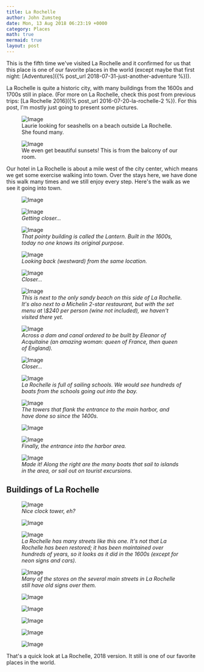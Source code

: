 ```yaml
---
title: La Rochelle
author: John Zumsteg
date: Mon, 13 Aug 2018 06:23:19 +0000
category: Places
math: true
mermaid: true
layout: post
---
```


This is the fifth time we've visited La Rochelle and it confirmed for us that this place is one of our favorite places in the world (except maybe that first night: [Adventures]({% post_url 2018-07-31-just-another-adventure %})).  

La Rochelle is quite a historic city, with many buildings from the 1600s and 1700s still in place. (For more on La Rochelle, check this post from previous trips: [La Rochelle 2016]({% post_url 2016-07-20-la-rochelle-2 %}). For this post, I'm mostly just going to present some pictures.



<figure>
<img class = "landscape"  src="{{"/assets/images/2018/08/DSC05717.jpg" | prepend: site.baseurl  }}" alt="Image"  />
<figcaption>Laurie looking for seashells on a beach outside La Rochelle. She found many.</figcaption>
</figure>

<figure class = "landscape" > 
	<img class = "landscape" src="{{"/assets/images/2018/08/DSC07330.jpg" | prepend: site.baseurl  }}" alt="Image" />
	<figcaption>We even get beautiful sunsets! This is from the balcony of our room.</figcaption>
</figure>
<!-- /wp:image -->


<p>Our hotel in La Rochelle is about a mile west of the city center, which means we get some exercise walking into town. Over the stays here, we have done this walk many times and we still enjoy every step. Here's the walk as we see it going into town.</p>
<p><figure class = "landscape">
	<img class = "landscape" src="{{"/assets/images/2018/08/DSC07337.jpg" | prepend: site.baseurl  }}" alt="Image" />
	<figcaption></figcaption>
</figure>

</p>
<figure class = "landscape">
	<img class = "landscape" src="{{"/assets/images/2018/08/DSC07339.jpg" | prepend: site.baseurl  }}" alt="Image" />
	<figcaption><em>Getting closer...</em></figcaption>
</figure>


<figure class = "landscape">
	<img class = "landscape" src="{{"/assets/images/2018/08/DSC07335.jpg" | prepend: site.baseurl  }}" alt="Image" />
	<figcaption><em>That pointy building is called the Lantern. Built in the 1600s, today no one knows its original purpose.</em></figcaption>
</figure>


<figure class = "landscape">
	<img class = "landscape" src="{{"/assets/images/2018/08/DSC07341.jpg" | prepend: site.baseurl  }}" alt="Image" />
	<figcaption><em>Looking back (westward) from the same location.</em></figcaption>
</figure>


<figure class = "landscape">
	<img class = "landscape" src="{{"/assets/images/2018/08/DSC07342.jpg" | prepend: site.baseurl  }}" alt="Image" />
	<figcaption><em>Closer...</em></figcaption>
</figure>


<figure class = "landscape">
	<img class = "landscape" src="{{"/assets/images/2018/08/DSC07343.jpg" | prepend: site.baseurl  }}" alt="Image" />
	<figcaption><em>This is next to the only sandy beach on this side of La Rochelle. It's also next to a Michelin 2-star restaurant, but with the set menu at \$240 per person (wine not included), we haven't visited there yet.</em></figcaption>
</figure>


<figure class = "landscape">
	<img class = "landscape" src="{{"/assets/images/2018/08/DSC07345.jpg" | prepend: site.baseurl  }}" alt="Image" />
	<figcaption><em>Across a dam and canal ordered to be built by Eleanor of Acquitaine (an amazing woman: queen of France, then queen of England).</em></figcaption>
</figure>


<figure class = "landscape">
	<img class = "landscape" src="{{"/assets/images/2018/08/DSC07346.jpg" | prepend: site.baseurl  }}" alt="Image" />
	<figcaption><em>Closer...</em></figcaption>
</figure>


<figure class = "landscape">
	<img class = "landscape" src="{{"/assets/images/2018/08/DSC07348.jpg" | prepend: site.baseurl  }}" alt="Image" />
	<figcaption><em>La Rochelle is full of sailing schools. We would see hundreds of boats from the schools going out into the bay.</em></figcaption>
</figure>


<figure class = "landscape">
	<img class = "landscape" src="{{"/assets/images/2018/08/DSC07349.jpg" | prepend: site.baseurl  }}" alt="Image" />
	<figcaption><em>The towers that flank the entrance to the main harbor, and have done so since the 1400s.</em></figcaption>
</figure>


<p><figure class = "landscape">
	<img  class = "landscape" src="{{"/assets/images/2018/08/DSC07350.jpg" | prepend: site.baseurl  }}" alt="Image" />
	<figcaption></figcaption>
</figure>

</p>
<figure class = "landscape">
	<img class = "landscape" src="{{"/assets/images/2018/08/DSC07351.jpg" | prepend: site.baseurl  }}" alt="Image" />
	<figcaption><em>Finally, the entrance into the harbor area.</em></figcaption>
</figure>


<figure class = "landscape">
	<img class = "landscape" src="{{"/assets/images/2018/08/DSC07353.jpg" | prepend: site.baseurl  }}" alt="Image" />
	<figcaption><em>Made it! Along the right are the many boats that sail to islands in the area, or sail out on tourist excursions.</em></figcaption>
</figure>


<h2>Buildings of La Rochelle</h2>
<figure>
	<img class = "portrait" src="{{"/assets/images/2018/08/DSC07355.jpg" | prepend: site.baseurl  }}" alt="Image" />
	<figcaption><em>Nice clock tower, eh?</em></figcaption>
</figure>


<p><figure class = "portrait">
	<img class = "portrait" src="{{"/assets/images/2018/08/DSC07386.jpg" | prepend: site.baseurl  }}" alt="Image" />
	<figcaption></figcaption>
</figure>

</p>
<figure class = "portrait">
	<img class = "portrait" src="{{"/assets/images/2018/08/DSC07363.jpg" | prepend: site.baseurl  }}" alt="Image" />
	<figcaption><em>La Rochelle has many streets like this one. It's not that La Rochelle has been restored; it has been maintained over hundreds of years, so it looks as it did in the 1600s (except for neon signs and cars).</em></figcaption>
</figure>


<figure class = "landscape">
	<img class = "landscape" src="{{"/assets/images/2018/08/DSC07372.jpg" | prepend: site.baseurl  }}" alt="Image" />
	<figcaption><em>Many of the stores on the several main streets in La Rochelle still have old signs over them.</em></figcaption>
</figure>


<p><figure class = "landscape">
	<img class = "landscape" src="{{"/assets/images/2018/08/DSC07382.jpg" | prepend: site.baseurl  }}" alt="Image" />
	<figcaption></figcaption>
</figure>

<figure class = "portrait">
	<img class = "portrait" src="{{"/assets/images/2018/08/DSC07373.jpg" | prepend: site.baseurl  }}" alt="Image" />
	<figcaption></figcaption>
</figure>

<figure class = "portrait">
	<img class = "portrait" src="{{"/assets/images/2018/08/DSC07380.jpg" | prepend: site.baseurl  }}" alt="Image" />
	<figcaption></figcaption>
</figure>

</p>
<p><figure class = "portrait">
	<img class = "portrait" src="{{"/assets/images/2018/08/DSC07365.jpg" | prepend: site.baseurl  }}" alt="Image" />
	<figcaption></figcaption>
</figure>

<figure class = "landscape">
	<img class = "landscape" src="{{"/assets/images/2018/08/DSC07398.jpg" | prepend: site.baseurl  }}" alt="Image" />
	<figcaption></figcaption>
</figure>

</p>
<p>That's a quick look at La Rochelle, 2018 version. It still is one of our favorite places in the world.</p>
